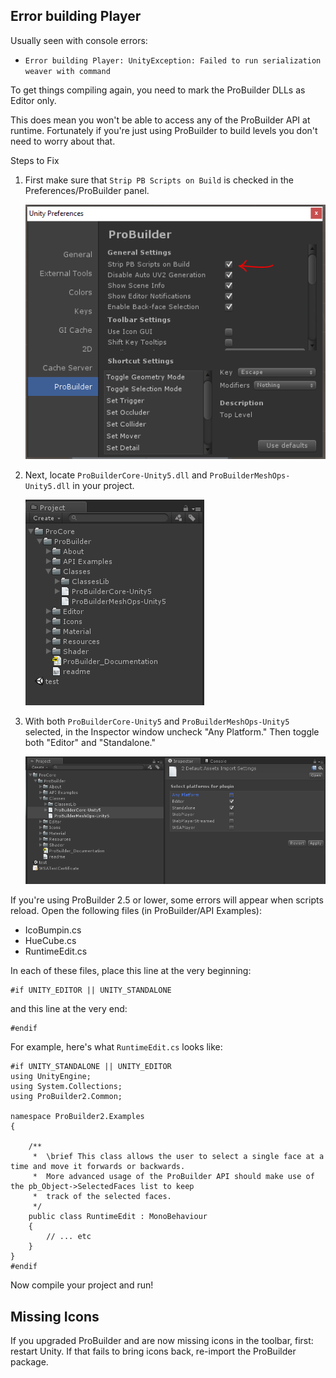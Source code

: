 ## Error building Player

Usually seen with console errors:

- `Error building Player: UnityException: Failed to run serialization weaver with command`

To get things compiling again, you need to mark the ProBuilder DLLs as Editor only.

This does mean you won't be able to access any of the ProBuilder API at runtime.  Fortunately if you're just using ProBuilder to build levels you don't need to worry about that.

<div class="sub-header">Steps to Fix</div>

1. First make sure that `Strip PB Scripts on Build` is checked in the Preferences/ProBuilder panel.

	![strip_pb_scripts](strip_pb_scripts.png)

1. Next, locate `ProBuilderCore-Unity5.dll` and `ProBuilderMeshOps-Unity5.dll` in your project.

	![dlls](dlls.png)

1. With both `ProBuilderCore-Unity5` and `ProBuilderMeshOps-Unity5` selected, in the Inspector window uncheck "Any Platform."  Then toggle both "Editor" and "Standalone."

	![build target](build_target.png)


If you're using ProBuilder 2.5 or lower, some errors will appear when scripts reload.  Open the following files (in ProBuilder/API Examples):

- IcoBumpin.cs
- HueCube.cs
- RuntimeEdit.cs

In each of these files, place this line at the very beginning:

	#if UNITY_EDITOR || UNITY_STANDALONE

and this line at the very end:

	#endif

For example, here's what `RuntimeEdit.cs` looks like:

	#if UNITY_STANDALONE || UNITY_EDITOR
	using UnityEngine;
	using System.Collections;
	using ProBuilder2.Common;

	namespace ProBuilder2.Examples
	{

		/**
		 *	\brief This class allows the user to select a single face at a time and move it forwards or backwards.
		 *	More advanced usage of the ProBuilder API should make use of the pb_Object->SelectedFaces list to keep
		 *	track of the selected faces.
		 */
		public class RuntimeEdit : MonoBehaviour 
		{
			// ... etc
		}
	}
	#endif

Now compile your project and run!

## Missing Icons

If you upgraded ProBuilder and are now missing icons in the toolbar, first: restart Unity.  If that fails to bring icons back, re-import the ProBuilder package.

